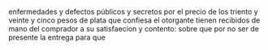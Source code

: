 enfermedades y defectos públicos y secretos por el precio de los triento y veinte y cinco pesos de plata que confiesa el otorgante tienen recibidos de mano del comprador a su satisfaecion y contento: sobre que por no ser de presente la entrega para que